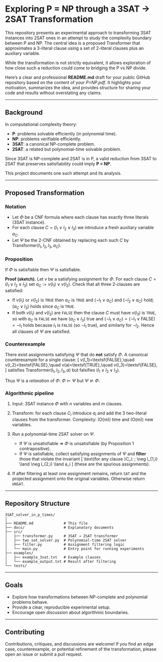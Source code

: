 # Exploring P = NP through a 3SAT → 2SAT Transformation
This repository presents an experimental approach to transforming 3SAT instances into 2SAT ones in an attempt to study the complexity boundary between P and NP. The central idea is a proposed Transformer that approximates a 3-literal clause using a set of 2-literal clauses plus an auxiliary variable.

While the transformation is not strictly equivalent, it allows exploration of how close such a reduction could come to bridging the P vs NP divide.

Here’s a clear and professional **README.md** draft for your public GitHub repository based on the content of your *P=NP.pdf*.
It highlights your motivation, summarizes the idea, and provides structure for sharing your code and results without overstating any claims.

---

## Background

In computational complexity theory:

* **P**: problems solvable efficiently (in polynomial time).
* **NP**: problems verifiable efficiently.
* **3SAT**: a canonical NP-complete problem.
* **2SAT**: a related but polynomial-time solvable problem.

Since 3SAT is NP-complete and 2SAT is in P, a valid reduction from 3SAT to 2SAT that preserves satisfiability could imply **P = NP**.

This project documents one such attempt and its analysis.

---

## Proposed Transformation

### Notation

* Let $\Phi$ be a CNF formula where each clause has exactly three literals (3SAT instance).
* For each clause $C=(l_1\vee l_2\vee l_3)$ we introduce a fresh auxiliary variable $a_C$.
* Let $\Psi$ be the 2-CNF obtained by replacing each such $C$ by $\textsf{Transformer}(l_1,l_2,l_3,a_C)$.

### Proposition

If $\Phi$ is satisfiable then $\Psi$ is satisfiable.

**Proof (sketch).** Let $v$ be a satisfying assignment for $\Phi$. For each clause $C=(l_1\vee l_2\vee l_3)$ set $a_C := v(l_1)\lor v(l_2)$. Check that all three 2-clauses are satisfied:

* If $v(l_1)$ or $v(l_2)$ is `TRUE` then $a_C$ is `TRUE` and $(\neg l_1\vee a_C)$ and $(\neg l_2\vee a_C)$ hold; $(a_C\vee l_3)$ holds since $a_C$ is `TRUE`.
* If both $v(l_1)$ and $v(l_2)$ are `FALSE` then the clause $C$ must have $v(l_3)$ is `TRUE`, so with $a_C$ is `FALSE` we have $(a_C\vee l_3)$ true and $(\neg l_1\vee a_C)=(\neg l_1\vee\textsf{FALSE})=\neg l_1$ holds because $l_1$ is `FALSE` (so $\neg l_1$ true), and similarly for $\neg l_2$. Hence all clauses of $\Psi$ are satisfied.

### Counterexample

There exist assignments satisfying $\Psi$ that do **not** satisfy $\Phi$. A canonical counterexample for a single clause:
\[
v(l_1)=\textsf{FALSE},\quad v(l_2)=\textsf{FALSE},\quad v(a)=\textsf{TRUE},\quad v(l_3)=\textsf{FALSE},
\]
satisfies $\textsf{Transformer}(l_1,l_2,l_3,a)$ but falsifies $(l_1\vee l_2\vee l_3)$.

Thus $\Psi$ is a *relaxation* of $\Phi$: $\Phi \models \Psi$ but $\Psi \not\models \Phi$.

### Algorithmic pipeline

1. Input: 3SAT instance $\Phi$ with $n$ variables and $m$ clauses.
2. Transform: for each clause $C_i$ introduce $a_i$ and add the 3 two-literal clauses from the transformer.
   Complexity: (O(m)) time and (O(m)) new variables.
3. Run a polynomial-time 2SAT solver on $\Psi$.

   * If $\Psi$ is unsatisfiable ⇒ $\Phi$ is unsatisfiable (by Proposition 1 contrapositive).
   * If $\Psi$ is satisfiable, collect satisfying assignments of $\Psi$ and **filter** those that violate the invariant
     \[
     \text{for any clause }C_i: ; \neg l_{1,i} \land \neg l_{2,i} \land a_i
     \]
     (these are the spurious assignments).
4. If after filtering at least one assignment remains, return `SAT` and the projected assignment onto the original variables. Otherwise return `UNSAT`.

---

## Repository Structure

```
3SAT_solver_in_p_times/
│
├── README.md              # This file
├── docs/                  # Explanatory documents
├── src/
│   ├── transformer.py     # 3SAT → 2SAT transformer
│   ├── two_sat_solver.py  # Polynomial-time 2SAT solver
│   ├── filter.py          # Assignment filtering logic
│   └── main.py            # Entry point for running experiments
├── examples/
│   ├── example_3sat.txt   # Example clauses
│   └── example_output.txt # Result after filtering
└── tests/
```

---

## Goals

* Explore how transformations between NP-complete and polynomial problems behave.
* Provide a clear, reproducible experimental setup.
* Encourage open discussion about algorithmic boundaries.

---

## Contributing

Contributions, critiques, and discussions are welcome!
If you find an edge case, counterexample, or potential refinement of the transformation, please open an issue or submit a pull request.